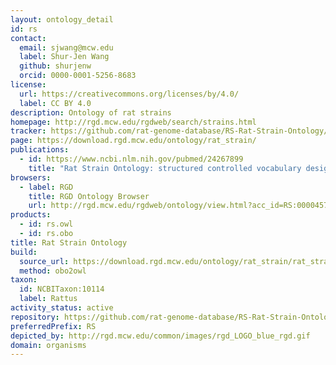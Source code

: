 ```yaml
---
layout: ontology_detail
id: rs
contact:
  email: sjwang@mcw.edu
  label: Shur-Jen Wang
  github: shurjenw
  orcid: 0000-0001-5256-8683
license:
  url: https://creativecommons.org/licenses/by/4.0/
  label: CC BY 4.0
description: Ontology of rat strains
homepage: http://rgd.mcw.edu/rgdweb/search/strains.html
tracker: https://github.com/rat-genome-database/RS-Rat-Strain-Ontology/issues
page: https://download.rgd.mcw.edu/ontology/rat_strain/
publications:
  - id: https://www.ncbi.nlm.nih.gov/pubmed/24267899
    title: "Rat Strain Ontology: structured controlled vocabulary designed to facilitate access to strain data at RGD."
browsers:
  - label: RGD
    title: RGD Ontology Browser
    url: http://rgd.mcw.edu/rgdweb/ontology/view.html?acc_id=RS:0000457
products:
  - id: rs.owl
  - id: rs.obo
title: Rat Strain Ontology
build:
  source_url: https://download.rgd.mcw.edu/ontology/rat_strain/rat_strain.obo
  method: obo2owl
taxon:
  id: NCBITaxon:10114
  label: Rattus
activity_status: active
repository: https://github.com/rat-genome-database/RS-Rat-Strain-Ontology
preferredPrefix: RS
depicted_by: http://rgd.mcw.edu/common/images/rgd_LOGO_blue_rgd.gif
domain: organisms
---
```

